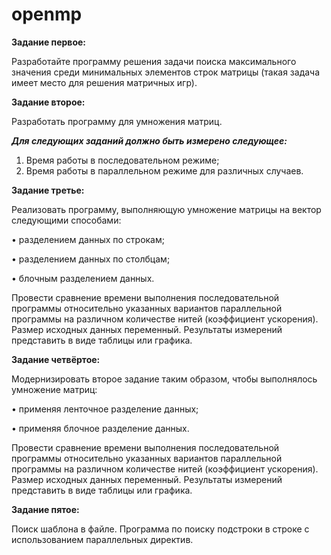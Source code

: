 # openmp

**Задание первое:**

Разработайте программу решения задачи поиска максимального значения среди минимальных элементов строк матрицы (такая задача имеет место для решения матричных игр). 

**Задание второе:**

Разработать программу для умножения матриц.

***Для следующих заданий должно быть измерено следующее:***

1. Время работы в последовательном режиме;
2. Время работы в параллельном режиме для различных случаев.

**Задание третье:**

Реализовать программу, выполняющую умножение матрицы на вектор следующими способами:

• разделением данных по строкам;

• разделением данных по столбцам;

• блочным разделением данных.

Провести сравнение времени выполнения последовательной программы относительно указанных вариантов параллельной программы на различном количестве нитей (коэффициент ускорения). Размер исходных данных переменный. Результаты измерений представить в виде таблицы или графика.

**Задание четвёртое:**

Модернизировать второе задание таким образом, чтобы выполнялось умножение матриц:

• применяя ленточное разделение данных;

• применяя блочное разделение данных.

Провести сравнение времени выполнения последовательной программы относительно указанных вариантов параллельной программы на различном количестве нитей (коэффициент ускорения). Размер исходных данных переменный. Результаты измерений представить в виде таблицы или графика.

**Задание пятое:**

Поиск шаблона в файле. Программа по поиску подстроки в строке с использованием параллельных директив.
